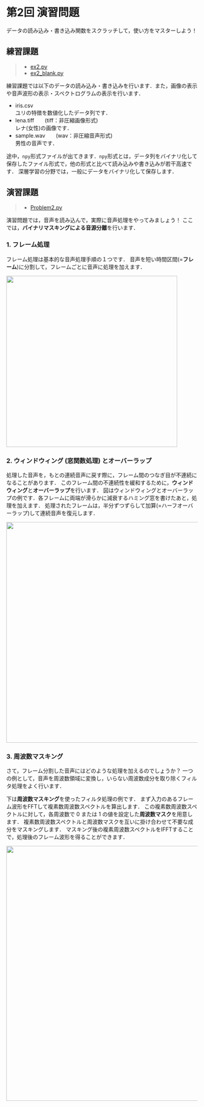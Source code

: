 # 第2回 演習問題

データの読み込み・書き込み関数をスクラッチして，使い方をマスターしよう！

## 練習課題

> - [ex2.py](https://github.com/Shimamura-Lab-SU/Sharing-Knowledge-Database/blob/master/python_exercise/02_IO/ex2.py)
> - [ex2_blank.py](https://raw.githubusercontent.com/Shimamura-Lab-SU/Sharing-Knowledge-Database/master/python_exercise/02_IO/ex2_blank.py)

練習課題では以下のデータの読み込み・書き込みを行います．また，画像の表示や音声波形の表示・スペクトログラムの表示を行います．

   - iris.csv  
     ユリの特徴を数値化したデータ列です．
   - lena.tiff　　(tiff：非圧縮画像形式)  
     レナ(女性)の画像です．   
   - sample.wav　　(wav：非圧縮音声形式)  
     男性の音声です．
     
途中，`npy`形式ファイルが出てきます．`npy`形式とは，データ列をバイナリ化して保存したファイル形式で，他の形式と比べて読み込みや書き込みが若干高速です．
深層学習の分野では，一般にデータをバイナリ化して保存します．

## 演習課題

> - [Problem2.py](https://github.com/Shimamura-Lab-SU/Sharing-Knowledge-Database/blob/master/python_exercise/02_IO/Problem2.py)

演習問題では，音声を読み込んで，実際に音声処理をやってみましょう！
ここでは，**バイナリマスキングによる音源分離**を行います．

### 1. フレーム処理

フレーム処理は基本的な音声処理手順の１つです．
音声を短い時間区間(=**フレーム**)に分割して，フレームごとに音声に処理を加えます．

<img src="https://github.com/Shimamura-Lab-SU/Sharing-Knowledge-Database/blob/master/python_exercise/02_IO/framing.png" width="450px">  

### 2. ウィンドウィング (窓関数処理) とオーバーラップ

処理した音声を，もとの連続音声に戻す際に，フレーム間のつなぎ目が不連続になることがあります．
このフレーム間の不連続性を緩和するために，**ウィンドウィング**と**オーバーラップ**を行います．
図はウィンドウィングとオーバーラップの例です．各フレームに両端が滑らかに減衰するハミング窓を書けたあと，処理を加えます．
処理されたフレームは，半分ずつずらして加算(=ハーフオーバーラップ)して連続音声を復元します．

<img src="https://github.com/Shimamura-Lab-SU/Sharing-Knowledge-Database/blob/master/python_exercise/02_IO/processing.png" width="580px">  

### 3. 周波数マスキング

さて，フレーム分割した音声にはどのような処理を加えるのでしょうか？
一つの例として，音声を周波数領域に変換し，いらない周波数成分を取り除くフィルタ処理をよく行います．

下は**周波数マスキング**を使ったフィルタ処理の例です．
まず入力のあるフレーム波形をFFTして複素数周波数スペクトルを算出します．
この複素数周波数スペクトルに対して，各周波数で 0 または 1 の値を設定した**周波数マスク**を用意します．
複素数周波数スペクトルと周波数マスクを互いに掛け合わせて不要な成分をマスキングします．
マスキング後の複素周波数スペクトルをIFFTすることで，処理後のフレーム波形を得ることができます．

<img src="https://github.com/Shimamura-Lab-SU/Sharing-Knowledge-Database/blob/master/python_exercise/02_IO/masking.png" width="670px">  

